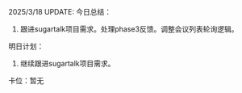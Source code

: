 2025/3/18 UPDATE:
今日总结：

1. 跟进sugartalk项目需求。处理phase3反馈。调整会议列表轮询逻辑。

明日计划：
1. 继续跟进sugartalk项目需求。

卡位：暂无
